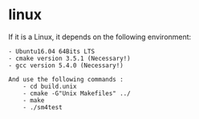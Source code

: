 # linux
If it is a Linux, it depends on the following environment:

    - Ubuntu16.04 64Bits LTS
    - cmake version 3.5.1 (Necessary!)
    - gcc version 5.4.0 (Necessary!)
    
    And use the following commands : 
        - cd build.unix
        - cmake -G"Unix Makefiles" ../
        - make
        - ./sm4test